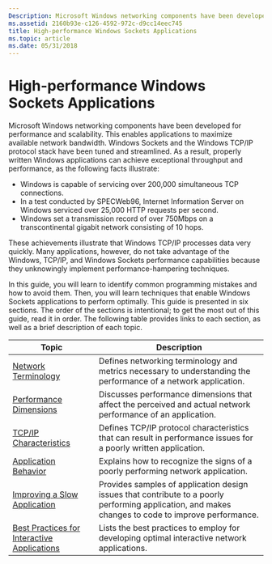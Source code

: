 ```yaml
---
Description: Microsoft Windows networking components have been developed for performance and scalability.
ms.assetid: 2160b93e-c126-4592-972c-d9cc14eec745
title: High-performance Windows Sockets Applications
ms.topic: article
ms.date: 05/31/2018
---
```


# High-performance Windows Sockets Applications

Microsoft Windows networking components have been developed for performance and scalability. This enables applications to maximize available network bandwidth. Windows Sockets and the Windows TCP/IP protocol stack have been tuned and streamlined. As a result, properly written Windows applications can achieve exceptional throughput and performance, as the following facts illustrate:

-   Windows is capable of servicing over 200,000 simultaneous TCP connections.
-   In a test conducted by SPECWeb96, Internet Information Server on Windows serviced over 25,000 HTTP requests per second.
-   Windows set a transmission record of over 750Mbps on a transcontinental gigabit network consisting of 10 hops.

These achievements illustrate that Windows TCP/IP processes data very quickly. Many applications, however, do not take advantage of the Windows, TCP/IP, and Windows Sockets performance capabilities because they unknowingly implement performance-hampering techniques.

In this guide, you will learn to identify common programming mistakes and how to avoid them. Then, you will learn techniques that enable Windows Sockets applications to perform optimally. This guide is presented in six sections. The order of the sections is intentional; to get the most out of this guide, read it in order. The following table provides links to each section, as well as a brief description of each topic.



| Topic                                                                                            | Description                                                                                                                                         |
|--------------------------------------------------------------------------------------------------|-----------------------------------------------------------------------------------------------------------------------------------------------------|
| [Network Terminology](network-terminology-2.md)                                                 | Defines networking terminology and metrics necessary to understanding the performance of a network application.                                     |
| [Performance Dimensions](performance-dimensions-2.md)                                           | Discusses performance dimensions that affect the perceived and actual network performance of an application.                                        |
| [TCP/IP Characteristics](tcp-ip-characteristics-2.md)                                           | Defines TCP/IP protocol characteristics that can result in performance issues for a poorly written application.                                     |
| [Application Behavior](application-behavior-2.md)                                               | Explains how to recognize the signs of a poorly performing network application.                                                                     |
| [Improving a Slow Application](improving-a-slow-application-2.md)                               | Provides samples of application design issues that contribute to a poorly performing application, and makes changes to code to improve performance. |
| [Best Practices for Interactive Applications](best-practices-for-interactive-applications-2.md) | Lists the best practices to employ for developing optimal interactive network applications.                                                         |



 

 

 



